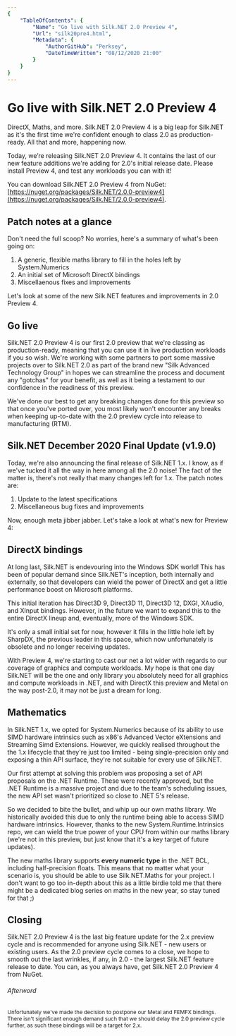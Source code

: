 ```yaml
---
{
    "TableOfContents": {
        "Name": "Go live with Silk.NET 2.0 Preview 4",
        "Url": "silk20pre4.html",
        "Metadata": {
            "AuthorGitHub": "Perksey",
            "DateTimeWritten": "08/12/2020 21:00"
        }
    }
}
---
```


# Go live with Silk.NET 2.0 Preview 4

DirectX, Maths, and more. Silk.NET 2.0 Preview 4 is a big leap for Silk.NET as it's the first time we're confident enough to class 2.0 as production-ready. All that and more, happening now.

Today, we’re releasing Silk.NET 2.0 Preview 4. It contains the last of our new feature additions we're adding for 2.0's initial release date. Please install Preview 4, and test any workloads you can with it!

You can download Silk.NET 2.0 Preview 4 from NuGet: [https://nuget.org/packages/Silk.NET/2.0.0-preview4](https://nuget.org/packages/Silk.NET/2.0.0-preview4).

## Patch notes at a glance
Don't need the full scoop? No worries, here's a summary of what's been going on:
1. A generic, flexible maths library to fill in the holes left by System.Numerics
1. An initial set of Microsoft DirectX bindings
1. Miscellaenous fixes and improvements

Let's look at some of the new Silk.NET features and improvements in 2.0 Preview 4.

## Go live
Silk.NET 2.0 Preview 4 is our first 2.0 preview that we're classing as production-ready, meaning that you can use it in live production workloads if you so wish. We're working with some partners to port some massive projects over to Silk.NET 2.0 as part of the brand new "Silk Advanced Technology Group" in hopes we can streamline the process and document any "gotchas" for your benefit, as well as it being a testament to our confidence in the readiness of this preview.

We've done our best to get any breaking changes done for this preview so that once you've ported over, you most likely won't encounter any breaks when keeping up-to-date with the 2.0 preview cycle into release to manufacturing (RTM).

## Silk.NET December 2020 Final Update (v1.9.0)
Today, we're also announcing the final release of Silk.NET 1.x. I know, as if we've tucked it all the way in here among all the 2.0 noise! The fact of the matter is, there's not really that many changes left for 1.x. The patch notes are:
1. Update to the latest specifications
1. Miscellaneous bug fixes and improvements

Now, enough meta jibber jabber. Let's take a look at what's new for Preview 4:

## DirectX bindings
At long last, Silk.NET is endevouring into the Windows SDK world! This has been of popular demand since Silk.NET's inception, both internally and externally, so that developers can wield the power of DirectX and get a little performance boost on Microsoft platforms.

This initial iteration has Direct3D 9, Direct3D 11, Direct3D 12, DXGI, XAudio, and XInput bindings. However, in the future we want to expand this to the entire DirectX lineup and, eventually, more of the Windows SDK.

It's only a small initial set for now, however it fills in the little hole left by SharpDX, the previous leader in this space, which now unfortunately is obsolete and no longer receiving updates.

With Preview 4, we're starting to cast our net a lot wider with regards to our coverage of graphics and compute workloads. My hope is that one day Silk.NET will be the one and only library you absolutely need for all graphics and compute workloads in .NET, and with DirectX this preview and Metal on the way post-2.0, it may not be just a dream for long.

## Mathematics
In Silk.NET 1.x, we opted for System.Numerics because of its ability to use SIMD hardware intrinsics such as x86's Advanced Vector eXtensions and Streaming Simd Extensions. However, we quickly realised throughout the the 1.x lifecycle that they're just too limited - being single-precision only and exposing a thin API surface, they're not suitable for every use of Silk.NET.

Our first attempt at solving this problem was proposing a set of API proposals on the .NET Runtime. These were recently approved, but the .NET Runtime is a massive project and due to the team's scheduling issues, the new API set wasn't prioritized so close to .NET 5's release.

So we decided to bite the bullet, and whip up our own maths library. We historically avoided this due to only the runtime being able to access SIMD hardware intrinsics. However, thanks to the new System.Runtime.Intrinsics repo, we can wield the true power of your CPU from within our maths library (we're not in this preview, but just know that it's a key target of future updates). 

The new maths library supports **every numeric type** in the .NET BCL, including half-precision floats. This means that no matter what your scenario is, you should be able to use Silk.NET.Maths for your project. I don't want to go too in-depth about this as a little birdie told me that there might be a dedicated blog series on maths in the new year, so stay tuned for that ;)

## Closing

Silk.NET 2.0 Preview 4 is the last big feature update for the 2.x preview cycle and is recommended for anyone using Silk.NET - new users or existing users. As the 2.0 preview cycle comes to a close, we hope to smooth out the last wrinkles, if any, in 2.0 - the largest Silk.NET feature release to date. You can, as you always have, get Silk.NET 2.0 Preview 4 from NuGet.

###### Afterword
<p style="font-size: 0.75rem">Unfortunately we've made the decision to postpone our Metal and FEMFX bindings. There isn't significant enough demand such that we should delay the 2.0 preview cycle further, as such these bindings will be a target for 2.x.</p>
